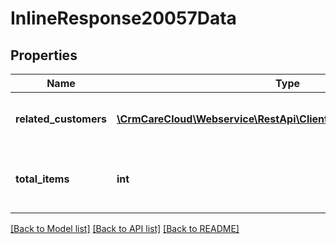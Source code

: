 # InlineResponse20057Data

## Properties
Name | Type | Description | Notes
------------ | ------------- | ------------- | -------------
**related_customers** | [**\CrmCareCloud\Webservice\RestApi\Client\Model\RelatedCustomer[]**](RelatedCustomer.md) | Collection of all related customers. | [optional] 
**total_items** | **int** | The number of all found related customers. | [optional] 

[[Back to Model list]](../../README.md#documentation-for-models) [[Back to API list]](../../README.md#documentation-for-api-endpoints) [[Back to README]](../../README.md)

